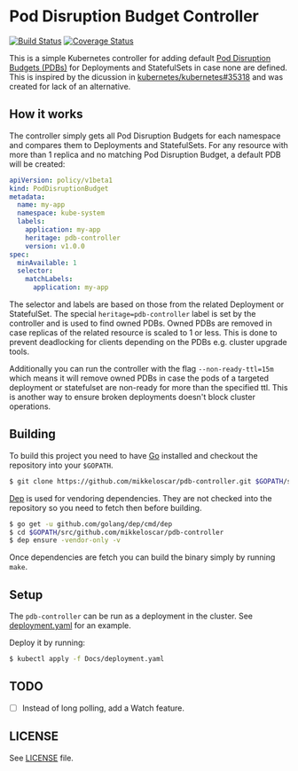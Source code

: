 # Pod Disruption Budget Controller
[![Build Status](https://travis-ci.org/mikkeloscar/pdb-controller.svg?branch=master)](https://travis-ci.org/mikkeloscar/pdb-controller)
[![Coverage Status](https://coveralls.io/repos/github/mikkeloscar/pdb-controller/badge.svg)](https://coveralls.io/github/mikkeloscar/pdb-controller)

This is a simple Kubernetes controller for adding default [Pod Disruption
Budgets (PDBs)][pdb] for Deployments and StatefulSets in case none are defined. This
is inspired by the dicussion in
[kubernetes/kubernetes#35318](https://github.com/kubernetes/kubernetes/issues/35318)
and was created for lack of an alternative.

## How it works

The controller simply gets all Pod Disruption Budgets for each namespace and
compares them to Deployments and StatefulSets. For any resource with more than
1 replica and no matching Pod Disruption Budget, a default PDB will be created:

```yaml
apiVersion: policy/v1beta1
kind: PodDisruptionBudget
metadata:
  name: my-app
  namespace: kube-system
  labels:
    application: my-app
    heritage: pdb-controller
    version: v1.0.0
spec:
  minAvailable: 1
  selector:
    matchLabels:
      application: my-app
```

The selector and labels are based on those from the related Deployment or
StatefulSet. The special `heritage=pdb-controller` label is set by the
controller and is used to find owned PDBs. Owned PDBs are removed in case
replicas of the related resource is scaled to 1 or less. This
is done to prevent deadlocking for clients depending on the PDBs e.g. cluster
upgrade tools.

Additionally you can run the controller with the flag `--non-ready-ttl=15m`
which means it will remove owned PDBs in case the pods of a targeted deployment
or statefulset are non-ready for more than the specified ttl. This is another
way to ensure broken deployments doesn't block cluster operations.

## Building

To build this project you need to have [Go](https://golang.org/dl/) installed
and checkout the repository into your `$GOPATH`.

```bash
$ git clone https://github.com/mikkeloscar/pdb-controller.git $GOPATH/src/github.com/mikkeloscar/pdb-controller
```

[Dep](https://github.com/golang/dep) is used for vendoring dependencies. They
are not checked into the repository so you need to fetch then before building.

```bash
$ go get -u github.com/golang/dep/cmd/dep
$ cd $GOPATH/src/github.com/mikkeloscar/pdb-controller
$ dep ensure -vendor-only -v
```

Once dependencies are fetch you can build the binary simply by running `make`.

## Setup

The `pdb-controller` can be run as a deployment in the cluster. See
[deployment.yaml](/Docs/deployment.yaml) for an example.

Deploy it by running:

```bash
$ kubectl apply -f Docs/deployment.yaml
```

## TODO

* [ ] Instead of long polling, add a Watch feature.

## LICENSE

See [LICENSE](LICENSE) file.

[pdb]: https://kubernetes.io/docs/tasks/run-application/configure-pdb/
